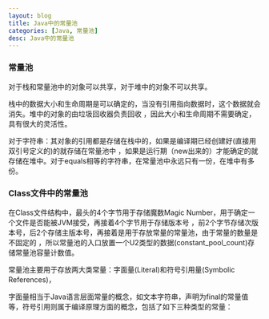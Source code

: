 ```yaml
---
layout: blog
title: Java中的常量池
categories: [Java, 常量池]
desc: Java中的常量池
---
```


### 常量池

对于栈和常量池中的对象可以共享，对于堆中的对象不可以共享。

栈中的数据大小和生命周期是可以确定的，当没有引用指向数据时，这个数据就会消失。堆中的对象的由垃圾回收器负责回收
，因此大小和生命周期不需要确定，具有很大的灵活性。

对于字符串：其对象的引用都是存储在栈中的，如果是编译期已经创建好\(直接用双引号定义的\)的就存储在常量池中
，如果是运行期（new出来的）才能确定的就存储在堆中。对于equals相等的字符串，在常量池中永远只有一份，在堆中有多份。

### Class文件中的常量池

在Class文件结构中，最头的4个字节用于存储魔数Magic Number，用于确定一个文件是否能被JVM接受，再接着4个字节用于存储版本号
，前2个字节存储次版本号，后2个存储主版本号，再接着是用于存放常量的常量池，由于常量的数量是不固定的
，所以常量池的入口放置一个U2类型的数据(constant_pool_count)存储常量池容量计数值。

常量池主要用于存放两大类常量：字面量(Literal)和符号引用量(Symbolic References)，

字面量相当于Java语言层面常量的概念，如文本字符串，声明为final的常量值等，符号引用则属于编译原理方面的概念，包括了如下三种类型的常量：